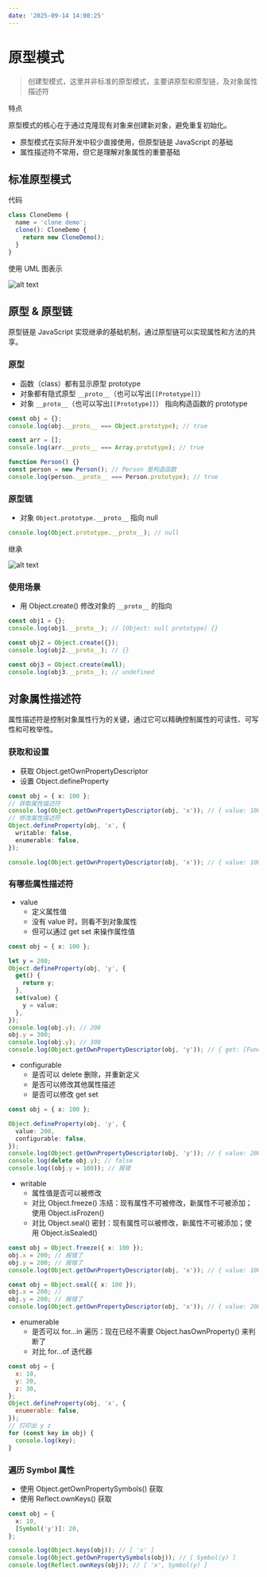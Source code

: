 ```yaml
---
date: '2025-09-14 14:00:25'
---
```


# 原型模式

> 创建型模式，这里并非标准的原型模式，主要讲原型和原型链，及对象属性描述符

特点

原型模式的核心在于通过克隆现有对象来创建新对象，避免重复初始化。

- 原型模式在实际开发中较少直接使用，但原型链是 JavaScript 的基础
- 属性描述符不常用，但它是理解对象属性的重要基础

## 标准原型模式

代码

```ts
class CloneDemo {
  name = 'clone demo';
  clone(): CloneDemo {
    return new CloneDemo();
  }
}
```

使用 UML 图表示

![alt text](./images/29516-01.png)

## 原型 & 原型链

原型链是 JavaScript 实现继承的基础机制，通过原型链可以实现属性和方法的共享。

### 原型

- 函数（class）都有显示原型 prototype
- 对象都有隐式原型 `__proto__`（也可以写出`[[Prototype]]`）
- 对象 `__proto__`（也可以写出`[[Prototype]]`） 指向构造函数的 prototype

```ts
const obj = {};
console.log(obj.__proto__ === Object.prototype); // true

const arr = [];
console.log(arr.__proto__ === Array.prototype); // true

function Person() {}
const person = new Person(); // Person 是构造函数
console.log(person.__proto__ === Person.prototype); // true
```

### 原型链

- 对象 `Object.prototype.__proto__` 指向 null

```ts
console.log(Object.prototype.__proto__); // null
```

继承

![alt text](./images/29516-02.png)

### 使用场景

- 用 Object.create() 修改对象的 `__proto__` 的指向

```ts
const obj1 = {};
console.log(obj1.__proto__); // [Object: null prototype] {}

const obj2 = Object.create({});
console.log(obj2.__proto__); // {}

const obj3 = Object.create(null);
console.log(obj3.__proto__); // undefined
```

## 对象属性描述符

属性描述符是控制对象属性行为的关键，通过它可以精确控制属性的可读性、可写性和可枚举性。

### 获取和设置

- 获取 Object.getOwnPropertyDescriptor
- 设置 Object.defineProperty

```ts
const obj = { x: 100 };
// 获取属性描述符
console.log(Object.getOwnPropertyDescriptor(obj, 'x')); // { value: 100, writable: true, enumerable: true, configurable: true }
// 修改属性描述符
Object.defineProperty(obj, 'x', {
  writable: false,
  enumerable: false,
});

console.log(Object.getOwnPropertyDescriptor(obj, 'x')); // { value: 100, writable: false, enumerable: false, configurable: true }
```

### 有哪些属性描述符

- value
  - 定义属性值
  - 没有 value 时，则看不到对象属性
  - 但可以通过 get set 来操作属性值

```ts
const obj = { x: 100 };

let y = 200;
Object.defineProperty(obj, 'y', {
  get() {
    return y;
  },
  set(value) {
    y = value;
  },
});
console.log(obj.y); // 200
obj.y = 300;
console.log(obj.y); // 300
console.log(Object.getOwnPropertyDescriptor(obj, 'y')); // { get: [Function: get], set: [Function: set], enumerable: false, configurable: true }
```

- configurable
  - 是否可以 delete 删除，并重新定义
  - 是否可以修改其他属性描述
  - 是否可以修改 get set

```ts
const obj = { x: 100 };

Object.defineProperty(obj, 'y', {
  value: 200,
  configurable: false,
});
console.log(Object.getOwnPropertyDescriptor(obj, 'y')); // { value: 200, configurable: false, writable: false, enumerable: false }
console.log(delete obj.y); // false
console.log((obj.y = 100)); // 报错
```

- writable
  - 属性值是否可以被修改
  - 对比 Object.freeze() 冻结：现有属性不可被修改，新属性不可被添加；使用 Object.isFrozen()
  - 对比 Object.seal() 密封：现有属性可以被修改，新属性不可被添加；使用 Object.isSealed()

```ts
const obj = Object.freeze({ x: 100 });
obj.x = 200; // 报错了
obj.y = 200; // 报错了
console.log(Object.getOwnPropertyDescriptor(obj, 'x')); // { value: 100, writable: false, enumerable: true, configurable: false }

const obj = Object.seal({ x: 100 });
obj.x = 200; //
obj.y = 200; // 报错了
console.log(Object.getOwnPropertyDescriptor(obj, 'x')); // { value: 200, writable: true, enumerable: true, configurable: false }
```

- enumerable
  - 是否可以 for...in 遍历：现在已经不需要 Object.hasOwnProperty() 来判断了
  - 对比 for...of 迭代器

```js
const obj = {
  x: 10,
  y: 20,
  z: 30,
};
Object.defineProperty(obj, 'x', {
  enumerable: false,
});
// 打印出 y z
for (const key in obj) {
  console.log(key);
}
```

### 遍历 Symbol 属性

- 使用 Object.getOwnPropertySymbols() 获取
- 使用 Reflect.ownKeys() 获取

```ts
const obj = {
  x: 10,
  [Symbol('y')]: 20,
};

console.log(Object.keys(obj)); // [ 'x' ]
console.log(Object.getOwnPropertySymbols(obj)); // [ Symbol(y) ]
console.log(Reflect.ownKeys(obj)); // [ 'x', Symbol(y) ]
```
